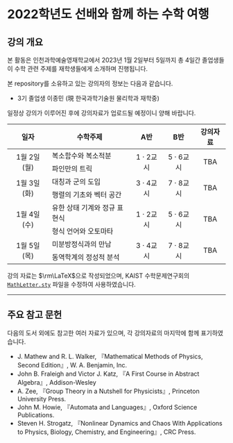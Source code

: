 # 2022학년도 선배와 함께 하는 수학 여행

## 강의 개요
본 활동은 인천과학예술영재학교에서 2023년 1월 2일부터 5일까지 총 4일간 졸업생들이 수학 관련 주제를 재학생들에게 소개하며 진행됩니다.

본 repository를 소유하고 있는 강의자의 정보는 다음과 같습니다.
* 3기 졸업생 이종민 (現 한국과학기술원 물리학과 재학중)

일정상 강의가 이루어진 후에 강의자료가 업로드될 예정이니 양해 바랍니다.

<center>

<table>
  <thead>
    <tr>
      <th><center>일자</center></th>
      <th><center>수학주제</center></th>
      <th><center>A반</center></th>
      <th><center>B반</center></th>
      <th><center>강의자료</center></th>
    </tr>
  </thead>
  <tbody>
    <tr align="center">
      <td rowspan="2">1월 2일 (월)</td>
      <td align="left">복소함수와 복소적분</td>
      <td rowspan="2">1 · 2교시</td>
      <td rowspan="2">5 · 6교시</td>
      <td rowspan="2">TBA</td>
      <!-- <td rowspan="2"><a href="https://github.com/absolux-jm/math-travel-2022/blob/main/day1-integration/integration.pdf">integration.pdf</a></td> -->
    </tr>
    <tr>
      <td>파인만의 트릭</td>
    </tr>
    <tr align="center">
      <td rowspan="2">1월 3일 (화)</td>
      <td align="left">대칭과 군의 도입</td>
      <td rowspan="2">3 · 4교시</td>
      <td rowspan="2">7 · 8교시</td>
      <td rowspan="2">TBA</td>
      <!-- <td rowspan="2"><a href="https://github.com/absolux-jm/math-travel-2022/blob/main/day2-algebra/algebra.pdf">algebra.pdf</a></td> -->
    </tr>
    <tr>
      <td>행렬의 기초와 벡터 공간</td>
    </tr>
    <tr align="center">
      <td rowspan="2">1월 4일 (수)</td>
      <td align="left">유한 상태 기계와 정규 표현식</td>
      <td rowspan="2">1 · 2교시</td>
      <td rowspan="2">5 · 6교시</td>
      <td rowspan="2">TBA</td>
      <!-- <td rowspan="2"><a href="https://github.com/absolux-jm/math-travel-2022/blob/main/day3-automata/automata.pdf">automata.pdf</a></td> -->
    </tr>
    <tr>
      <td>형식 언어와 오토마타</td>
    </tr>
    <tr align="center">
      <td rowspan="2">1월 5일 (목)</td>
      <td align="left">미분방정식과의 만남</td>
      <td rowspan="2">3 · 4교시</td>
      <td rowspan="2">7 · 8교시</td>
      <td rowspan="2">TBA</td>
      <!-- <td rowspan="2"><a href="https://github.com/absolux-jm/math-travel-2022/blob/main/day4-diffeqn/diffeqn.pdf">diffeqn.pdf</a></td> -->
    </tr>
    <tr>
      <td>동역학계의 정성적 분석</td>
    </tr>
  </tbody>
</table>

</center>

강의 자료는 $\rm\LaTeX$으로 작성되었으며, KAIST 수학문제연구회의 [`MathLetter.sty`](https://github.com/msquare-kaist/mathletter-package) 파일을 수정하여 사용하였습니다.

--------------

## 주요 참고 문헌
다음의 도서 외에도 참고한 여러 자료가 있으며, 각 강의자료의 마지막에 함께 표기하였습니다.

* J. Mathew and R. L. Walker, 『Mathematical Methods of Physics, Second Edition』, W. A. Benjamin, Inc.
* John B. Fraleigh and Victor J. Katz, 『A First Course in Abstract Algebra』, Addison-Wesley
* A. Zee, 『Group Theory in a Nutshell for Physicists』, Princeton University Press.
* John M. Howie, 『Automata and Languages』, Oxford Science Publications.
* Steven H. Strogatz, 『Nonlinear Dynamics and Chaos With Applications to Physics, Biology, Chemistry, and Engineering』, CRC Press.